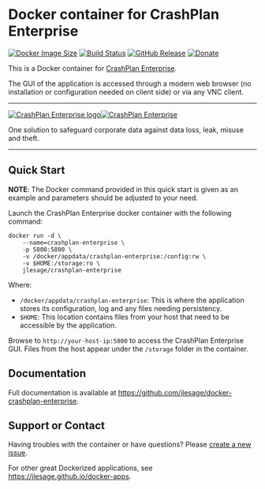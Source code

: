 # Docker container for CrashPlan Enterprise
[![Docker Image Size](https://img.shields.io/microbadger/image-size/jlesage/crashplan-enterprise)](http://microbadger.com/#/images/jlesage/crashplan-enterprise) [![Build Status](https://travis-ci.org/jlesage/docker-crashplan-enterprise.svg?branch=master)](https://travis-ci.org/jlesage/docker-crashplan-enterprise) [![GitHub Release](https://img.shields.io/github/release/jlesage/docker-crashplan-enterprise.svg)](https://github.com/jlesage/docker-crashplan-enterprise/releases/latest) [![Donate](https://img.shields.io/badge/Donate-PayPal-green.svg)](https://paypal.me/JocelynLeSage/0usd)

This is a Docker container for [CrashPlan Enterprise](https://www.code42.com).

The GUI of the application is accessed through a modern web browser (no installation or configuration needed on client side) or via any VNC client.

---

[![CrashPlan Enterprise logo](https://images.weserv.nl/?url=raw.githubusercontent.com/jlesage/docker-templates/master/jlesage/images/crashplan-enterprise-icon.png&w=200)](https://www.code42.com)[![CrashPlan Enterprise](https://dummyimage.com/400x110/ffffff/575757&text=CrashPlan+Enterprise)](https://www.code42.com)

One solution to safeguard corporate data against data loss, leak, misuse
and theft.

---

## Quick Start

**NOTE**: The Docker command provided in this quick start is given as an example
and parameters should be adjusted to your need.

Launch the CrashPlan Enterprise docker container with the following command:
```
docker run -d \
    --name=crashplan-enterprise \
    -p 5800:5800 \
    -v /docker/appdata/crashplan-enterprise:/config:rw \
    -v $HOME:/storage:ro \
    jlesage/crashplan-enterprise
```

Where:
  - `/docker/appdata/crashplan-enterprise`: This is where the application stores its configuration, log and any files needing persistency.
  - `$HOME`: This location contains files from your host that need to be accessible by the application.

Browse to `http://your-host-ip:5800` to access the CrashPlan Enterprise GUI.
Files from the host appear under the `/storage` folder in the container.

## Documentation

Full documentation is available at https://github.com/jlesage/docker-crashplan-enterprise.

## Support or Contact

Having troubles with the container or have questions?  Please
[create a new issue].

For other great Dockerized applications, see https://jlesage.github.io/docker-apps.

[create a new issue]: https://github.com/jlesage/docker-crashplan-enterprise/issues
